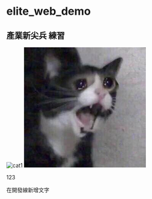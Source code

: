 # elite_web_demo
產業新尖兵 練習
--

![cat1](https://i.imgur.com/lus3hWV.jpeg)
![cat2](./image/cat.jpeg)

123

在開發線新增文字